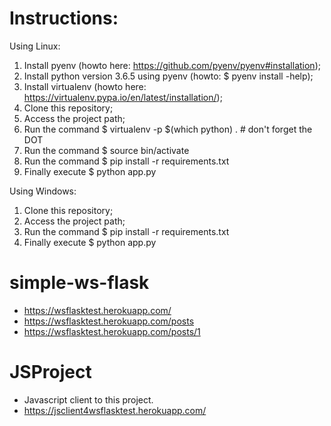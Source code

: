 # Instructions:
Using Linux:
1. Install pyenv (howto here: https://github.com/pyenv/pyenv#installation);
2. Install python version 3.6.5 using pyenv (howto: $ pyenv install -help);
3. Install virtualenv (howto here: https://virtualenv.pypa.io/en/latest/installation/);
4. Clone this repository;
5. Access the project path;
6. Run the command $ virtualenv -p $(which python) . # don't forget the DOT
7. Run the command $ source bin/activate
8. Run the command $ pip install -r requirements.txt
9. Finally execute $ python app.py

Using Windows:
1. Clone this repository;
2. Access the project path;
3. Run the command $ pip install -r requirements.txt
4. Finally execute $ python app.py

# simple-ws-flask
- https://wsflasktest.herokuapp.com/
- https://wsflasktest.herokuapp.com/posts
- https://wsflasktest.herokuapp.com/posts/1

# JSProject
- Javascript client to this project.
- https://jsclient4wsflasktest.herokuapp.com/
